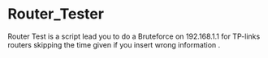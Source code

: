 # Router_Tester
Router Test is a script lead you to do a Bruteforce on 192.168.1.1 for TP-links routers skipping the time given if you insert wrong information  .
